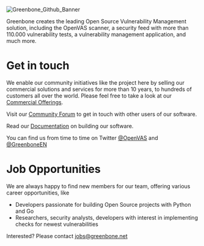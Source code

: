 ![Greenbone_Github_Banner](https://user-images.githubusercontent.com/86790639/176650649-632518e9-2f4d-4320-9ed5-ceffe6a20854.png)

Greenbone creates the leading Open Source Vulnerability Management solution,
including the OpenVAS scanner, a security feed with more than 110.000 vulnerability tests, 
a vulnerability management application, and much more.

# Get in touch

We enable our community initiatives like the project here by selling our commercial solutions and services for more than 10 years,
to hundreds of customers all over the world.
Please feel free to take a look at our [Commercial Offerings](https://www.greenbone.net/en/solutions/).

Visit our [Community Forum](https://community.greenbone.net/) to get in touch
with other users of our software.

Read our [Documentation](https://greenbone.github.io/docs/) on building our
software.

You can find us from time to time on Twitter [@OpenVAS](https://twitter.com/openvas) and [@GreenboneEN](https://twitter.com/GreenboneEN)

# Job Opportunities

We are always happy to find new members for our team, offering various career opportunities, like

  * Developers passionate for building Open Source projects with Python and Go
  * Researchers, security analysts, developers with interest in implementing
    checks for newest vulnerabilities

Interested? Please contact [jobs@greenbone.net](mailto:jobs@greenbone.net?subject=Github)
